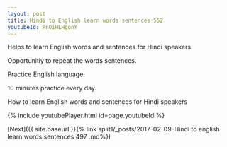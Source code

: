 ```yaml
---
layout: post
title: Hindi to English learn words sentences 552 
youtubeId: PnOiHLHgonY
---
```

 
 
Helps to learn English words and sentences for Hindi speakers.

Opportunitiy to repeat the words sentences. 

Practice English language. 
 
10 minutes practice every day. 
 
How to learn English words and sentences for Hindi speakers 
 
{% include youtubePlayer.html id=page.youtubeId %}
 
 
[Next]({{ site.baseurl }}{% link  split1/_posts/2017-02-09-Hindi to english learn words sentences 497 .md%})
 
